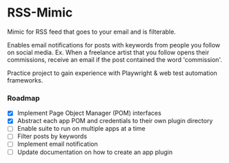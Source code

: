 # RSS-Mimic

Mimic for RSS feed that goes to your email and is filterable. 

Enables email notifications for posts with keywords from people you follow on social media. Ex. When a freelance artist that you follow opens their commissions, receive an email if the post contained the word 'commission'.

Practice project to gain experience with Playwright & web test automation frameworks. 

### Roadmap
- [x] Implement Page Object Manager (POM) interfaces
- [x] Abstract each app POM and credentials to their own plugin directory
- [ ] Enable suite to run on multiple apps at a time
- [ ] Filter posts by keywords
- [ ] Implement email notification
- [ ] Update documentation on how to create an app plugin
